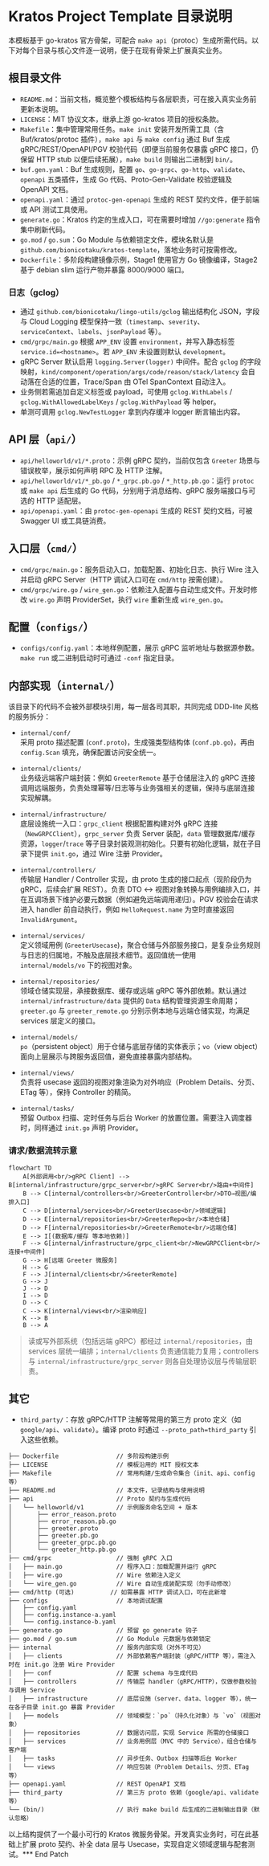 # Kratos Project Template 目录说明

本模板基于 go-kratos 官方骨架，可配合 `make api`（protoc）生成所需代码。以下对每个目录与核心文件逐一说明，便于在现有骨架上扩展真实业务。

## 根目录文件

- `README.md`：当前文档，概览整个模板结构与各层职责，可在接入真实业务前更新本说明。
- `LICENSE`：MIT 协议文本，继承上游 go-kratos 项目的授权条款。
- `Makefile`：集中管理常用任务。`make init` 安装开发所需工具（含 Buf/kratos/protoc 插件），`make api` 与 `make config` 通过 Buf 生成 gRPC/REST/OpenAPI/PGV 校验代码（即便当前服务仅暴露 gRPC 接口，仍保留 HTTP stub 以便后续拓展），`make build` 则输出二进制到 `bin/`。
- `buf.gen.yaml`：Buf 生成规则，配置 `go`、`go-grpc`、`go-http`、`validate`、`openapi` 五类插件，生成 Go 代码、Proto-Gen-Validate 校验逻辑及 OpenAPI 文档。
- `openapi.yaml`：通过 `protoc-gen-openapi` 生成的 REST 契约文件，便于前端或 API 测试工具使用。
- `generate.go`：Kratos 约定的生成入口，可在需要时增加 `//go:generate` 指令集中刷新代码。
- `go.mod` / `go.sum`：Go Module 与依赖锁定文件，模块名默认是 `github.com/bionicotaku/kratos-template`，落地业务时可按需修改。
- `Dockerfile`：多阶段构建镜像示例，Stage1 使用官方 Go 镜像编译，Stage2 基于 debian slim 运行产物并暴露 8000/9000 端口。

### 日志（gclog）

- 通过 `github.com/bionicotaku/lingo-utils/gclog` 输出结构化 JSON，字段与 Cloud Logging 模型保持一致（`timestamp`、`severity`、`serviceContext`、`labels`、`jsonPayload` 等）。
- `cmd/grpc/main.go` 根据 `APP_ENV` 设置 `environment`，并写入静态标签 `service.id=<hostname>`。若 `APP_ENV` 未设置则默认 `development`。
- gRPC Server 默认启用 `logging.Server(logger)` 中间件。配合 `gclog` 的字段映射，`kind/component/operation/args/code/reason/stack/latency` 会自动落在合适的位置，Trace/Span 由 OTel SpanContext 自动注入。
- 业务侧若需追加自定义标签或 payload，可使用 `gclog.WithLabels` / `gclog.WithAllowedLabelKeys` / `gclog.WithPayload` 等 helper。
- 单测可调用 `gclog.NewTestLogger` 拿到内存缓冲 logger 断言输出内容。

## API 层（`api/`）

- `api/helloworld/v1/*.proto`：示例 gRPC 契约，当前仅包含 `Greeter` 场景与错误枚举，展示如何声明 RPC 及 HTTP 注解。
- `api/helloworld/v1/*_pb.go` / `*_grpc.pb.go` / `*_http.pb.go`：运行 `protoc` 或 `make api` 后生成的 Go 代码，分别用于消息结构、gRPC 服务端接口与可选的 HTTP 适配层。
- `api/openapi.yaml`：由 `protoc-gen-openapi` 生成的 REST 契约文档，可被 Swagger UI 或工具链消费。

## 入口层（`cmd/`）

- `cmd/grpc/main.go`：服务启动入口，加载配置、初始化日志、执行 Wire 注入并启动 gRPC Server（HTTP 调试入口可在 `cmd/http` 按需创建）。
- `cmd/grpc/wire.go` / `wire_gen.go`：依赖注入配置与自动生成文件。开发时修改 `wire.go` 声明 ProviderSet，执行 `wire` 重新生成 `wire_gen.go`。

## 配置（`configs/`）

- `configs/config.yaml`：本地样例配置，展示 gRPC 监听地址与数据源参数。`make run` 或二进制启动时可通过 `-conf` 指定目录。

## 内部实现（`internal/`）

该目录下的代码不会被外部模块引用，每一层各司其职，共同完成 DDD-lite 风格的服务拆分：

- `internal/conf/`  
  采用 proto 描述配置 (`conf.proto`)，生成强类型结构体 (`conf.pb.go`)，再由 `config.Scan` 填充，确保配置访问安全统一。

- `internal/clients/`  
  业务级远端客户端封装：例如 `GreeterRemote` 基于仓储层注入的 gRPC 连接调用远端服务，负责处理幂等/日志等与业务强相关的逻辑，保持与底层连接实现解耦。

- `internal/infrastructure/`  
  底层设施统一入口：`grpc_client` 根据配置构建对外 gRPC 连接（`NewGRPCClient`），`grpc_server` 负责 Server 装配，`data` 管理数据库/缓存资源，`logger`/`trace` 等子目录封装观测初始化。只要有初始化逻辑，就在子目录下提供 `init.go`，通过 Wire 注册 Provider。

- `internal/controllers/`  
  传输层 Handler / Controller 实现，由 proto 生成的接口起点（现阶段仍为 gRPC，后续会扩展 REST）。负责 DTO ↔ 视图对象转换与用例编排入口，并在互调场景下维护必要元数据（例如避免远端调用递归）。PGV 校验会在请求进入 handler 前自动执行，例如 `HelloRequest.name` 为空时直接返回 `InvalidArgument`。

- `internal/services/`  
  定义领域用例 (`GreeterUsecase`)，聚合仓储与外部服务接口，是复杂业务规则与日志的归属地，不触及底层技术细节。返回值统一使用 `internal/models/vo` 下的视图对象。

- `internal/repositories/`  
  领域仓储实现层，承接数据库、缓存或远端 gRPC 等外部依赖。默认通过 `internal/infrastructure/data` 提供的 `Data` 结构管理资源生命周期；`greeter.go` 与 `greeter_remote.go` 分别示例本地与远端仓储实现，均满足 services 层定义的接口。

- `internal/models/`  
  `po`（persistent object）用于仓储与底层存储的实体表示；`vo`（view object）面向上层展示与跨服务返回值，避免直接暴露内部结构。

- `internal/views/`  
  负责将 usecase 返回的视图对象渲染为对外响应（Problem Details、分页、ETag 等），保持 Controller 的精简。

- `internal/tasks/`  
  预留 Outbox 扫描、定时任务与后台 Worker 的放置位置。需要注入调度器时，同样通过 `init.go` 声明 Provider。

### 请求/数据流转示意

```mermaid
flowchart TD
    A[外部调用<br/>gRPC Client] --> B[internal/infrastructure/grpc_server<br/>gRPC Server<br/>路由+中间件]
    B --> C[internal/controllers<br/>GreeterController<br/>DTO→视图/编排入口]
    C --> D[internal/services<br/>GreeterUsecase<br/>领域逻辑]
    D --> E[internal/repositories<br/>GreeterRepo<br/>本地仓储]
    D --> F[internal/repositories<br/>GreeterRemote<br/>远端仓储]
    E --> I[(数据库/缓存 等本地依赖)]
    F --> G[internal/infrastructure/grpc_client<br/>NewGRPCClient<br/>连接+中间件]
    G --> H[远端 Greeter 微服务]
    H --> G
    F --> J[internal/clients<br/>GreeterRemote]
    G --> J
    J --> D
    I --> D
    D --> C
    C --> K[internal/views<br/>渲染响应]
    K --> B
    B --> A
```

> 读或写外部系统（包括远端 gRPC）都经过 `internal/repositories`，由 services 层统一编排；`internal/clients` 负责通信能力复用；controllers 与 `internal/infrastructure/grpc_server` 则各自处理协议层与传输层职责。

## 其它

- `third_party/`：存放 gRPC/HTTP 注解等常用的第三方 proto 定义（如 `google/api`、`validate`）。编译 proto 时通过 `--proto_path=third_party` 引入这些依赖。

```text
├── Dockerfile                // 多阶段构建示例
├── LICENSE                   // 模板沿用的 MIT 授权文本
├── Makefile                  // 常用构建/生成命令集合（init、api、config 等）
├── README.md                 // 本文件，记录结构与使用说明
├── api                       // Proto 契约与生成代码
│   └── helloworld/v1         // 示例服务命名空间 + 版本
│       ├── error_reason.proto
│       ├── error_reason.pb.go
│       ├── greeter.proto
│       ├── greeter.pb.go
│       ├── greeter_grpc.pb.go
│       └── greeter_http.pb.go
├── cmd/grpc                  // 强制 gRPC 入口
│   ├── main.go               // 程序入口：加载配置并运行 gRPC
│   ├── wire.go               // Wire 依赖注入定义
│   └── wire_gen.go           // Wire 自动生成装配实现（勿手动修改）
├── cmd/http (可选)          // 如需暴露 HTTP 调试入口，可在此新增
├── configs                   // 本地调试配置
│   ├── config.yaml
│   ├── config.instance-a.yaml
│   └── config.instance-b.yaml
├── generate.go               // 预留 go generate 钩子
├── go.mod / go.sum           // Go Module 元数据与依赖锁定
├── internal                  // 服务内部实现（对外不可见）
│   ├── clients               // 外部依赖客户端封装（gRPC/HTTP 等），需注入时在 init.go 注册 Wire Provider
│   ├── conf                  // 配置 schema 与生成代码
│   ├── controllers           // 传输层 handler（gRPC/HTTP），仅做参数校验与调用 Service
│   ├── infrastructure        // 底层设施（server、data、logger 等），统一在各子目录 init.go 暴露 Provider
│   ├── models                // 领域模型：`po`（持久化对象）与 `vo`（视图对象）
│   ├── repositories          // 数据访问层，实现 Service 所需的仓储接口
│   ├── services              // 业务用例层（MVC 中的 Service），组合仓储与客户端
│   ├── tasks                 // 异步任务、Outbox 扫描等后台 Worker
│   └── views                 // 响应包装（Problem Details、分页、ETag 等）
├── openapi.yaml              // REST OpenAPI 文档
├── third_party               // 第三方 proto 依赖（google/api、validate 等）
└── (bin/)                    // 执行 make build 后生成的二进制输出目录（默认忽略）
```

以上结构提供了一个最小可行的 Kratos 微服务骨架。开发真实业务时，可在此基础上扩展 proto 契约、补全 data 层与 Usecase，实现自定义领域逻辑与配套测试。*** End Patch​
